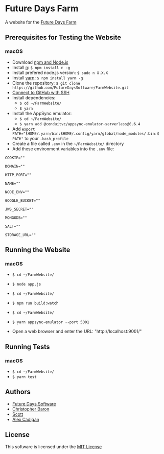 # Future Days Farm
A website for the [Future Days Farm](InsertLinkToWebsite)

## Prerequisites for Testing the Website

### macOS
* Download [npm and Node.js](https://nodejs.org/en/)
* Install [n](https://www.npmjs.com/package/n): `$ npm install n -g`
* Install prefered node.js version: `$ sudo n X.X.X`
* Install [yarn](https://yarnpkg.com/en/): `$ npm install yarn -g`
* Clone the repository: `$ git clone https://github.com/FutureDaysSoftware/FarmWebsite.git`
* [Connect to GitHub with SSH](https://help.github.com/articles/connecting-to-github-with-ssh/)
* Install dependencies: 
	* `$ cd ~/FarmWebsite/`
	* `$ yarn`
* Install the AppSync emulator: 
	* `$ cd ~/FarmWebsite/`
	* `$ yarn add @conduitvc/appsync-emulator-serverless@0.6.4`
* Add `export PATH="$HOME/.yarn/bin:$HOME/.config/yarn/global/node_modules/.bin:$PATH"` to your `.bash_profile`
* Create a file called `.env` in the `~/FarmWebsite/` directory
* Add these environment variables into the `.env` file:
```
COOKIE=""

DOMAIN=""

HTTP_PORT=""

NAME=""

NODE_ENV=""

GOOGLE_BUCKET=""

JWS_SECRET=""

MONGODB=""

SALT=""

STORAGE_URL=""
```

## Running the Website

### macOS
* `$ cd ~/FarmWebsite/`
* `$ node app.js`

* `$ cd ~/FarmWebsite/`
* `$ npm run build:watch`

* `$ cd ~/FarmWebsite/`
* `$ yarn appsync-emulator --port 5001`

* Open a web browser and enter the URL: "http://localhost:9001/"

## Running Tests

### macOS
* `$ cd ~/FarmWebsite/`
* `$ yarn test`

## Authors
* [Future Days Software](https://github.com/FutureDaysSoftware)
* [Christopher Baron](https://github.com/cbaron)
* [Scott](https://github.com/ScottAP108)
* [Alex Cadigan](https://github.com/AlexCadigan)

## License
This software is licensed under the [MIT License](LICENSE)
